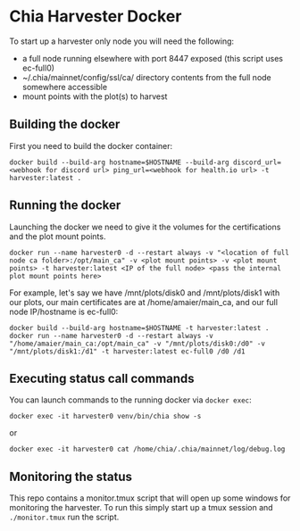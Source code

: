 # Chia Harvester Docker

To start up a harvester only node you will need the following:
- a full node running elsewhere with port 8447 exposed (this script uses ec-full0)
- ~/.chia/mainnet/config/ssl/ca/ directory contents from the full node somewhere accessible
- mount points with the plot(s) to harvest


## Building the docker
First you need to build the docker container:
```
docker build --build-arg hostname=$HOSTNAME --build-arg discord_url=<webhook for discord url> ping_url=<webhook for health.io url> -t harvester:latest .
```

## Running the docker
Launching the docker we need to give it the volumes for the certifications and
the plot mount points.
```
docker run --name harvester0 -d --restart always -v "<location of full node ca folder>:/opt/main_ca" -v <plot mount points> -v <plot mount points> -t harvester:latest <IP of the full node> <pass the internal plot mount points here>
```
For example, let's say we have /mnt/plots/disk0 and /mnt/plots/disk1 with
our plots, our main certificates are at /home/amaier/main_ca, and our full node IP/hostname is ec-full0:
```
docker build --build-arg hostname=$HOSTNAME -t harvester:latest .
docker run --name harvester0 -d --restart always -v "/home/amaier/main_ca:/opt/main_ca" -v "/mnt/plots/disk0:/d0" -v "/mnt/plots/disk1:/d1" -t harvester:latest ec-full0 /d0 /d1
```

## Executing status call commands
You can launch commands to the running docker via `docker exec`:

```
docker exec -it harvester0 venv/bin/chia show -s
```
or
```
docker exec -it harvester0 cat /home/chia/.chia/mainnet/log/debug.log
```

## Monitoring the status
This repo contains a monitor.tmux script that will open up some windows for monitoring the harvester.
To run this simply start up a tmux session and `./monitor.tmux` run the script.

